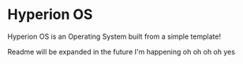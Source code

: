 # Hyperion OS
 Hyperion OS is an Operating System built from a simple template!

 Readme will be expanded in the future I'm happening oh oh oh oh yes